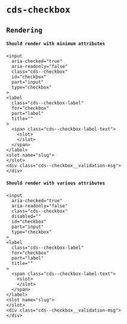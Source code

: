 # `cds-checkbox`

## `Rendering`

####   `Should render with minimum attributes`

```
<input
  aria-checked="true"
  aria-readonly="false"
  class="cds--checkbox"
  id="checkbox"
  part="input"
  type="checkbox"
>
<label
  class="cds--checkbox-label"
  for="checkbox"
  part="label"
  title=""
>
  <span class="cds--checkbox-label-text">
    <slot>
    </slot>
  </span>
</label>
<slot name="slug">
</slot>
<div class="cds--checkbox__validation-msg">
</div>

```

####   `Should render with various attributes`

```
<input
  aria-checked="true"
  aria-readonly="false"
  class="cds--checkbox"
  disabled=""
  id="checkbox"
  part="input"
  type="checkbox"
>
<label
  class="cds--checkbox-label"
  for="checkbox"
  part="label"
  title=""
>
  <span class="cds--checkbox-label-text">
    <slot>
    </slot>
  </span>
</label>
<slot name="slug">
</slot>
<div class="cds--checkbox__validation-msg">
</div>

```

